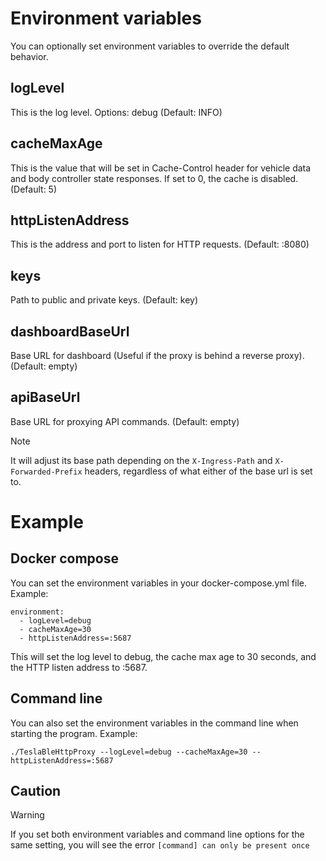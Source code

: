 # Environment variables

You can optionally set environment variables to override the default behavior.

## logLevel

This is the log level. Options: debug (Default: INFO)

## cacheMaxAge

This is the value that will be set in Cache-Control header for vehicle data and body controller state responses. If set to 0, the cache is disabled. (Default: 5)

## httpListenAddress

This is the address and port to listen for HTTP requests. (Default: :8080)

## keys

Path to public and private keys. (Default: key)

## dashboardBaseUrl

Base URL for dashboard (Useful if the proxy is behind a reverse proxy). (Default: empty)  

## apiBaseUrl

Base URL for proxying API commands. (Default: empty)

> [!NOTE]
> It will adjust its base path depending on the `X-Ingress-Path` and `X-Forwarded-Prefix`
> headers, regardless of what either of the base url is set to.

# Example

## Docker compose
You can set the environment variables in your docker-compose.yml file. Example:

```
environment:
  - logLevel=debug
  - cacheMaxAge=30
  - httpListenAddress=:5687
```

This will set the log level to debug, the cache max age to 30 seconds, and the HTTP listen address to :5687.

## Command line

You can also set the environment variables in the command line when starting the program. Example:

```
./TeslaBleHttpProxy --logLevel=debug --cacheMaxAge=30 --httpListenAddress=:5687
```

## Caution

> [!WARNING]
> If you set both environment variables and command line options for the same setting, you will see the error `[command] can only be present once`
